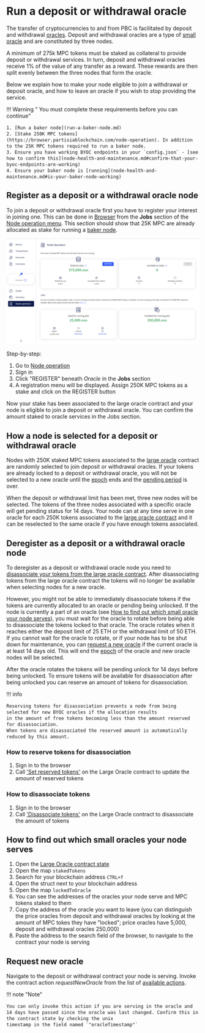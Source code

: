 # Run a deposit or withdrawal oracle

The transfer of cryptocurrencies to and from PBC is facilitated by
deposit and withdrawal [oracles](../pbc-fundamentals/dictionary.md#oracle-node).
Deposit and withdrawal oracles are a type of [small oracle](../pbc-fundamentals/dictionary.md#small-oracle) and are
constituted by three nodes.

A minimum of 275k MPC tokens must be staked as collateral to provide deposit or withdrawal services.
In turn, deposit and withdrawal oracles receive 1% of the value of any transfer as a reward.
These rewards are then split evenly between the three nodes that form the oracle.

Below we explain how to make your node eligible to join a withdrawal or deposit oracle, and how to leave an oracle if
you wish to
stop providing the service.

!!! Warning " You must complete these requirements before you can continue"

    1. [Run a baker node](run-a-baker-node.md)
    2. [Stake 250K MPC tokens](https://browser.partisiablockchain.com/node-operation). In addition to the 25K MPC tokens required to run a baker node.
    3. Ensure you have working BYOC endpoints in your `config.json` - [see how to confirm this](node-health-and-maintenance.md#confirm-that-your-byoc-endpoints-are-working) 
    4. Ensure your baker node is [running](node-health-and-maintenance.md#is-your-baker-node-working)

## Register as a deposit or a withdrawal oracle node

To join a deposit or withdrawal oracle first you have to register your interest in joining one. This can be done
in [Browser](https://browser.partisiablockchain.com/blocks)
from the **Jobs** section of the [Node operation menu](https://browser.partisiablockchain.com/node-operation). This
section should show that 25K MPC are already
allocated as stake for running a [baker node](../pbc-fundamentals/dictionary.md#baker-node).

![Oracle Node registration](./img/run-a-deposit-or-withdrawal-oracle-node-00.png)

Step-by-step:

1. Go to  [Node operation](https://browser.partisiablockchain.com/node-operation)
2. Sign in
3. Click "REGISTER" beneath _Oracle_ in the **Jobs** section
4. A registration menu will be displayed. Assign 250K MPC tokens as a stake and click on the REGISTER button

Now your stake has been associated to the large oracle contract and your node is eligible to join a deposit or
withdrawal oracle. You can confirm the amount staked to oracle
services in the Jobs section.

## How a node is selected for a deposit or withdrawal oracle

Nodes with 250K staked MPC tokens associated to
the [large oracle](../pbc-fundamentals/governance-system-smart-contracts-overview.md#node-operation) contract are
randomly selected to join deposit or withdrawal oracles.
If your tokens are already locked to a deposit or withdrawal oracle, you will not be selected to a new oracle until
the [epoch](../pbc-fundamentals/dictionary.md#epoch) ends and
the [pending period](node-payment-rewards-and-risks.md#how-long-does-it-take-to-retrieve-stakes-from-a-node-service) is
over.

When the deposit or withdrawal limit has been met, three new nodes will be selected. The tokens of the three nodes
associated with a specific oracle will get pending status for 14 days. Your node can at any time serve in one oracle for
each 250K tokens associated to
the [large oracle contract](https://browser.partisiablockchain.com/contracts/04f1ab744630e57fb9cfcd42e6ccbf386977680014/associateTokensToContract)
and
it can be reselected to the same oracle if you have enough tokens associated.

## Deregister as a deposit or a withdrawal oracle node

To deregister as a deposit or withdrawal oracle node you need to [disassociate your tokens from the large oracle contract](https://browser.partisiablockchain.com/contracts/04f1ab744630e57fb9cfcd42e6ccbf386977680014/disassociateTokensFromContract).
After disassociating tokens from the large oracle contract the tokens will no longer be available
when selecting nodes for a new oracle. 

However, you might not be able to immediately disassociate tokens if the tokens are currently allocated to an oracle or pending being unlocked. If
the node is currently a part of an oracle
(see [How to find out which small oracle your node serves](#how-to-find-out-which-small-oracle-your-node-serves)),
you must wait for the oracle to rotate before being able to disassociate the tokens locked to that
oracle.
The oracle rotates when it reaches either the deposit limit of 25 ETH or the withdrawal limit of 50 ETH.
If you cannot wait for the oracle to rotate, or if your node has to be shut down for
maintenance, you can [request a new oracle](#request-new-oracle) if the current oracle is at least 14 days old. This will
end the [epoch](../pbc-fundamentals/dictionary.md#epoch) of the oracle and new oracle nodes will be
selected.

After the oracle rotates the tokens will be pending unlock for 14 days before being
unlocked. To ensure tokens will be available for disassociation after being unlocked you can reserve
an amount of tokens for disassociation.

!!! info

    Reserving tokens for disassociation prevents a node from being selected for new BYOC oracles if the allocation results
    in the amount of free tokens becoming less than the amount reserved for disassociation.
    When tokens are disassociated the reserved amount is automatically reduced by this amount.

### How to reserve tokens for disassociation
1. Sign in to the browser
2. Call [
   'Set reserved tokens'](https://browser.partisiablockchain.com/contracts/04f1ab744630e57fb9cfcd42e6ccbf386977680014/setReservedTokens) on the Large Oracle contract to update the amount of reserved tokens

### How to disassociate tokens
1. Sign in to the browser
2. Call ['Disassociate tokens'](https://browser.partisiablockchain.com/contracts/04f1ab744630e57fb9cfcd42e6ccbf386977680014/disassociateTokens) on the Large Oracle contract to disassociate the amount of tokens

## How to find out which small oracles your node serves

1. Open
   the [Large Oracle contract state](https://browser.partisiablockchain.com/contracts/04f1ab744630e57fb9cfcd42e6ccbf386977680014?tab=state)
2. Open the map `stakedTokens`
3. Search for your blockchain address `CTRL+f`
4. Open the struct next to your blockchain address
5. Open the map `lockedToOracle`
6. You can see the addresses of the oracles your node serve and MPC tokens staked to them
7. Copy the address of the oracle you want to leave (you can distinguish the price oracles from deposit and withdrawal
   oracles by looking at the amount of MPC tokes they have "locked"; price oracles have 5,000, deposit and withdrawal
   oracles 250,000)
8. Paste the address to the search field of the browser, to navigate to the contract your node is serving

## Request new oracle

Navigate to the deposit or withdrawal contract your node is serving.
Invoke the contract action _requestNewOracle_ from the list
of [available actions](../pbc-fundamentals/governance-system-smart-contracts-overview.md#small-oracles).

!!! note "Note"

    You can only invoke this action if you are serving in the oracle and
    14 days have passed since the oracle was last changed. Confirm this in the contract state by checking the unix
    timestamp in the field named `"oracleTimestamp"`
